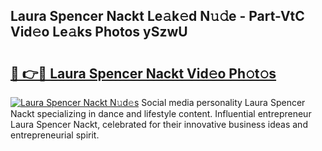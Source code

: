 ## Laura Spencer Nackt Le𝚊k𝚎d N𝚞𝚍e - Part-VtC Vid𝚎o Le𝚊ks Photos ySzwU

# <h2><a href="http://fb0xm4.evod.top/?m=Laura+Spencer+Nackt">🔗 👉🔴 Laura Spencer Nackt Vid𝚎o Ph𝚘t𝚘s</a></h2>

[![Laura Spencer Nackt N𝚞d𝚎s](https://i.imgur.com/8V9OHl7.gif)](http://fb0xm4.evod.top/?m=Laura+Spencer+Nackt)
Social media personality Laura Spencer Nackt specializing in dance and lifestyle content. Influential entrepreneur Laura Spencer Nackt, celebrated for their innovative business ideas and entrepreneurial spirit. 
